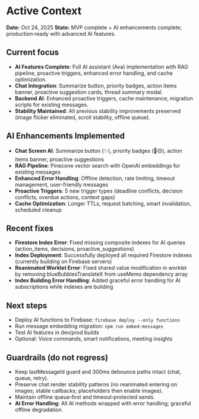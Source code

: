 # Active Context

**Date:** Oct 24, 2025
**State:** MVP complete + AI enhancements complete; production‑ready with advanced AI features.

## Current focus
- **AI Features Complete**: Full AI assistant (Ava) implementation with RAG pipeline, proactive triggers, enhanced error handling, and cache optimization.
- **Chat Integration**: Summarize button, priority badges, action items banner, proactive suggestion cards, thread summary modal.
- **Backend AI**: Enhanced proactive triggers, cache maintenance, migration scripts for existing messages.
- **Stability Maintained**: All previous stability improvements preserved (image flicker eliminated, scroll stability, offline queue).

## AI Enhancements Implemented
- **Chat Screen AI**: Summarize button (✨), priority badges (🔴🟡), action items banner, proactive suggestions
- **RAG Pipeline**: Pinecone vector search with OpenAI embeddings for existing messages
- **Enhanced Error Handling**: Offline detection, rate limiting, timeout management, user-friendly messages
- **Proactive Triggers**: 5 new trigger types (deadline conflicts, decision conflicts, overdue actions, context gaps)
- **Cache Optimization**: Longer TTLs, request batching, smart invalidation, scheduled cleanup

## Recent fixes
- **Firestore Index Error**: Fixed missing composite indexes for AI queries (action_items, decisions, proactive_suggestions)
- **Index Deployment**: Successfully deployed all required Firestore indexes (currently building on Firebase servers)
- **Reanimated Worklet Error**: Fixed shared value modification in worklet by removing blueBubblesTranslateX from useMemo dependency array
- **Index Building Error Handling**: Added graceful error handling for AI subscriptions while indexes are building

## Next steps
- Deploy AI functions to Firebase: `firebase deploy --only functions`
- Run message embedding migration: `npm run embed-messages`
- Test AI features in dev/prod builds
- Optional: Voice commands, smart notifications, meeting insights

## Guardrails (do not regress)
- Keep lastMessageId guard and 300ms debounce paths intact (chat, queue, retry).
- Preserve chat render stability patterns (no reanimated entering on images; stable callbacks; placeholders then enable images).
- Maintain offline queue‑first and timeout‑protected sends.
- **AI Error Handling**: All AI methods wrapped with error handling; graceful offline degradation.


